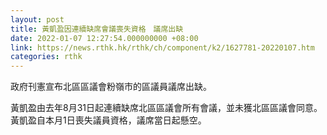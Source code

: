 ```yaml
---
layout: post
title: 黃凱盈因連續缺席會議喪失資格　議席出缺　
date: 2022-01-07 12:27:54.000000000 +08:00
link: https://news.rthk.hk/rthk/ch/component/k2/1627781-20220107.htm
categories: rthk
---
```


政府刊憲宣布北區區議會粉嶺市的區議員議席出缺。

黃凱盈由去年8月31日起連續缺席北區區議會所有會議，並未獲北區區議會同意。黃凱盈自本月1日喪失議員資格，議席當日起懸空。
